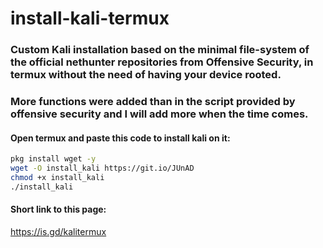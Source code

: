 # install-kali-termux
### Custom Kali installation based on the minimal file-system of the official nethunter repositories from Offensive Security, in termux without the need of having your device rooted. 
### More functions were added than in the script provided by offensive security and I will add more when the time comes.

#### Open termux and paste this code to install kali on it:
```bash
pkg install wget -y 
wget -O install_kali https://git.io/JUnAD 
chmod +x install_kali
./install_kali
```
#### Short link to this page:
https://is.gd/kalitermux
